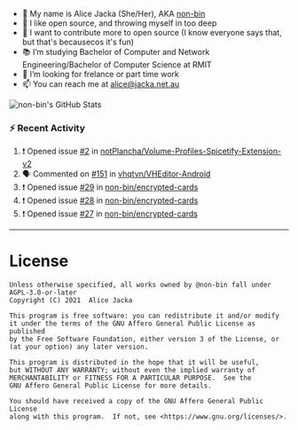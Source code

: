 - 👋 My name is Alice Jacka (She/Her), AKA [non-bin][website]
- 💞️ I like open source, and throwing myself in too deep
- 🌱 I want to contribute more to open source (I know everyone says that, but that's becausecos it's fun)
- 📚 I’m studying Bachelor of Computer and Network Engineering/Bachelor of Computer Science at RMIT
- 👀 I’m looking for frelance or part time work
- 📫 You can reach me at [alice@jacka.net.au][email]

<img alt="non-bin's GitHub Stats" src="https://github-readme-stats.vercel.app/api?username=non-bin&count_private=true&show_icons=true&theme=dark&hide_border=true" />

### :zap: Recent Activity

<!--START_SECTION:activity-->
1. ❗️ Opened issue [#2](https://github.com/notPlancha/Volume-Profiles-Spicetify-Extension-v2/issues/2) in [notPlancha/Volume-Profiles-Spicetify-Extension-v2](https://github.com/notPlancha/Volume-Profiles-Spicetify-Extension-v2)
2. 🗣 Commented on [#151](https://github.com/vhqtvn/VHEditor-Android/issues/151) in [vhqtvn/VHEditor-Android](https://github.com/vhqtvn/VHEditor-Android)
3. ❗️ Opened issue [#29](https://github.com/non-bin/encrypted-cards/issues/29) in [non-bin/encrypted-cards](https://github.com/non-bin/encrypted-cards)
4. ❗️ Opened issue [#28](https://github.com/non-bin/encrypted-cards/issues/28) in [non-bin/encrypted-cards](https://github.com/non-bin/encrypted-cards)
5. ❗️ Opened issue [#27](https://github.com/non-bin/encrypted-cards/issues/27) in [non-bin/encrypted-cards](https://github.com/non-bin/encrypted-cards)
<!--END_SECTION:activity-->

---

# License

    Unless otherwise specified, all works owned by @non-bin fall under AGPL-3.0-or-later
    Copyright (C) 2021  Alice Jacka

    This program is free software: you can redistribute it and/or modify
    it under the terms of the GNU Affero General Public License as published
    by the Free Software Foundation, either version 3 of the License, or
    (at your option) any later version.

    This program is distributed in the hope that it will be useful,
    but WITHOUT ANY WARRANTY; without even the implied warranty of
    MERCHANTABILITY or FITNESS FOR A PARTICULAR PURPOSE.  See the
    GNU Affero General Public License for more details.

    You should have received a copy of the GNU Affero General Public License
    along with this program.  If not, see <https://www.gnu.org/licenses/>.
    
[website]: https://hihello.me/p/71c781e8-9bce-4bbe-923f-bb847fcbbebd "HiHello Card"
[email]: mailto:alice@jacka.net.au "alice@jacka.net.au"

<!--
**jamesgeorge007/jamesgeorge007** is a ✨ _special_ ✨ repository because its `README.md` (this file) appears on your GitHub profile.

Here are some ideas to get you started:

- 🌱 I’m currently learning ...
- 👯 I’m looking to collaborate on ...
- 🤔 I’m looking for help with ...
- 💬 Ask me about ...
- 😄 Pronouns: ...
- ⚡ Fun fact: ...
-->

